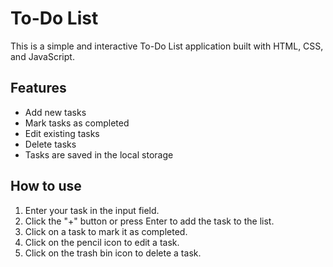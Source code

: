 # To-Do List

This is a simple and interactive To-Do List application built with HTML, CSS, and JavaScript.

## Features

- Add new tasks
- Mark tasks as completed
- Edit existing tasks
- Delete tasks
- Tasks are saved in the local storage

## How to use

1. Enter your task in the input field.
2. Click the "+" button or press Enter to add the task to the list.
3. Click on a task to mark it as completed.
4. Click on the pencil icon to edit a task.
5. Click on the trash bin icon to delete a task.